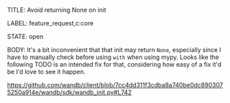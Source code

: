 TITLE:
Avoid returning None on init

LABEL:
feature_request,c:core

STATE:
open

BODY:
It's a bit inconvenient that that init may return `None`, especially since I have to manually check before using `with` when using mypy. Looks like the following TODO is an intended fix for that, considering how easy of a fix it'd be I'd love to see it happen.

https://github.com/wandb/client/blob/7cc4dd311f3cdba8a740be0dc8903075250a914e/wandb/sdk/wandb_init.py#L742

